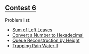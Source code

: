 <h2><a href="https://leetcode.com/contest/leetcode-weekly-contest-6/">Contest 6</a></h2>
<p>
Problem list:
<ul>
<li><a href="./sum_of_left_leaves.md">Sum of Left Leaves</a></li>
<li><a href="./convert_a_number_to_hexadecimal.md">Convert a Number to Hexadecimal</a></li>
<li><a href="./queue_reconstruction_by_height.md">Queue Reconstruction by Height</a></li>
<li><a href="./trapping_rain_water_ii.md">Trapping Rain Water II</a></li>
</ul>
</p>

